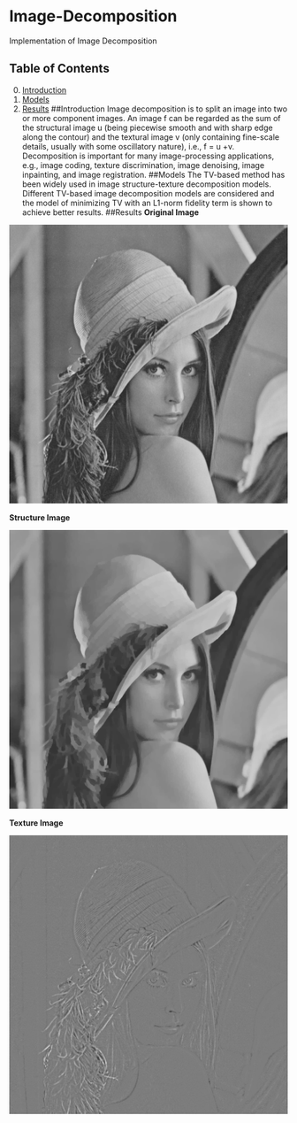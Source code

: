 # Image-Decomposition
Implementation of Image Decomposition
## Table of Contents
0. [Introduction](#introduction)
0. [Models](#Models)
0. [Results](#Results)
##Introduction
Image decomposition is to split an image into two or more component images. An image f can be regarded as the sum of the structural image u (being piecewise smooth and with sharp edge along the contour) and the textural image v (only containing fine-scale details, usually with some oscillatory nature), i.e., f = u +v. Decomposition is important for many image-processing applications, e.g., image coding, texture discrimination, image denoising, image inpainting, and image registration. 
##Models
The TV-based method has been widely used in image structure-texture decomposition models. Different TV-based image decomposition models are considered and the model of minimizing TV with an L1-norm fidelity term is shown to achieve better results.
##Results
**Original Image**

![image](https://github.com/FanYang-PKU/Image-Decomposition/raw/master/image-folder/original.png)

**Structure Image**

![image](https://github.com/FanYang-PKU/Image-Decomposition/raw/master/image-folder/structure.png)

**Texture Image**

![image](https://github.com/FanYang-PKU/Image-Decomposition/raw/master/image-folder/texture.png)